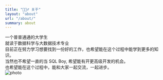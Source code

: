 ```yaml
---
title: "🙋🏻‍♂️ 关于"
layout: "about"
url: "/about/"
summary: about
---
```


一个普普通通的大学生  
就读于数据科学与大数据技术专业  
目前正在努力学习想要找到一份好的工作，也希望能在这个过程中能学到更多的知识。  
当然也不希望一直的当 SQL Boy, 希望能有开更高级开发的机会。  
也希望能在这个过程中，能和大家一起交流，一起进步。  
![photo](https://cdn.jsdelivr.net/gh/Ahaitang/PicGo@master/Images/%E3%80%90%E5%93%B2%E9%A3%8E%E5%A3%81%E7%BA%B8%E3%80%91%E5%85%89%E5%BD%B1-%E5%BD%B1%E5%AD%90-%E6%B5%AA%E6%BC%AB.png)